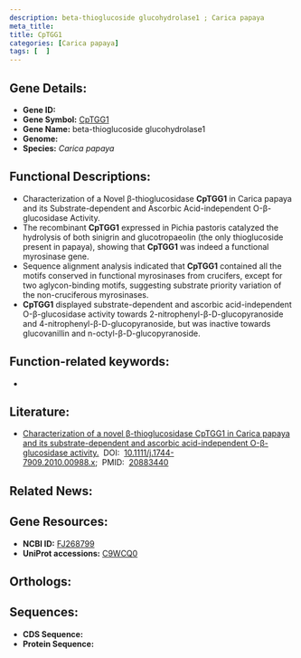 ```yaml
---
description: beta-thioglucoside glucohydrolase1 ; Carica papaya
meta_title:
title: CpTGG1
categories: [Carica papaya]
tags: [  ]
---
```


## Gene Details:
- **Gene ID:** []()
- **Gene Symbol:** <u>CpTGG1</u>
- **Gene Name:** beta-thioglucoside glucohydrolase1
- **Genome:** []()
- **Species:** *Carica papaya*

## Functional Descriptions:
   - Characterization of a Novel β-thioglucosidase **CpTGG1** in Carica papaya and its Substrate-dependent and Ascorbic Acid-independent O-β-glucosidase Activity.
   - The recombinant **CpTGG1** expressed in Pichia pastoris catalyzed the hydrolysis of both sinigrin and glucotropaeolin (the only thioglucoside present in papaya), showing that **CpTGG1** was indeed a functional myrosinase gene. 
   - Sequence alignment analysis indicated that **CpTGG1** contained all the motifs conserved in functional myrosinases from crucifers, except for two aglycon-binding motifs, suggesting substrate priority variation of the non-cruciferous myrosinases. 
   - **CpTGG1** displayed substrate-dependent and ascorbic acid-independent O-β-glucosidase activity towards 2-nitrophenyl-β-D-glucopyranoside and 4-nitrophenyl-β-D-glucopyranoside, but was inactive towards glucovanillin and n-octyl-β-D-glucopyranoside. 

## Function-related keywords:
   - [](/tags//)

## Literature:
   - [Characterization of a novel β-thioglucosidase CpTGG1 in Carica papaya and its substrate-dependent and ascorbic acid-independent O-β-glucosidase activity.](https://doi.org/10.1111/j.1744-7909.2010.00988.x)&nbsp;&nbsp;DOI:&nbsp;&nbsp;[10.1111/j.1744-7909.2010.00988.x](https://doi.org/10.1111/j.1744-7909.2010.00988.x);&nbsp;&nbsp;PMID:&nbsp;&nbsp;[20883440](https://pubmed.ncbi.nlm.nih.gov/20883440/)

## Related News:

## Gene Resources:
- **NCBI ID:**  [FJ268799](https://www.ncbi.nlm.nih.gov/gene/?term=FJ268799)
- **UniProt accessions:**  [C9WCQ0](https://www.uniprot.org/uniprotkb/C9WCQ0/entry)

## Orthologs:

## Sequences:
- **CDS Sequence:**
- **Protein Sequence:**
